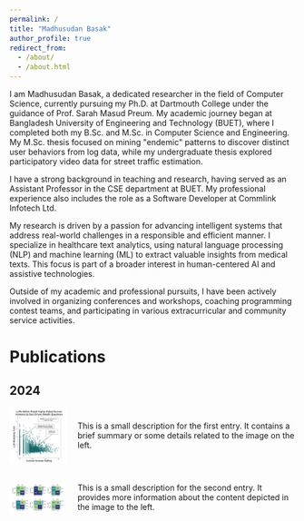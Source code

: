 ```yaml
---
permalink: /
title: "Madhusudan Basak"
author_profile: true
redirect_from: 
  - /about/
  - /about.html
---
```


I am Madhusudan Basak, a dedicated researcher in the field of Computer Science, currently pursuing my Ph.D. at Dartmouth College under the guidance of Prof. Sarah Masud Preum. My academic journey began at Bangladesh University of Engineering and Technology (BUET), where I completed both my B.Sc. and M.Sc. in Computer Science and Engineering. My M.Sc. thesis focused on mining "endemic" patterns to discover distinct user behaviors from log data, while my undergraduate thesis explored participatory video data for street traffic estimation.

I have a strong background in teaching and research, having served as an Assistant Professor in the CSE department at BUET. My professional experience also includes the role as a Software Developer at Commlink Infotech Ltd.

My research is driven by a passion for advancing intelligent systems that address real-world challenges in a responsible and efficient manner. I specialize in healthcare text analytics, using natural language processing (NLP) and machine learning (ML) to extract valuable insights from medical texts. This focus is part of a broader interest in human-centered AI and assistive technologies.

Outside of my academic and professional pursuits, I have been actively involved in organizing conferences and workshops, coaching programming contest teams, and participating in various extracurricular and community service activities.

# Publications

## 2024

<div style="display: flex; align-items: center; margin-bottom: 20px;">
  <img src="../images/Perplexity.png" alt="Image 1" style="width: 100px; height: auto; margin-right: 20px;">
  <p>This is a small description for the first entry. It contains a brief summary or some details related to the image on the left.</p>
</div>

<div style="display: flex; align-items: center; margin-bottom: 20px;">
  <img src="../images/Characterizing_IS.png" alt="Image 2" style="width: 100px; height: auto; margin-right: 20px;">
  <p>This is a small description for the second entry. It provides more information about the content depicted in the image to the left.</p>
</div>

